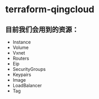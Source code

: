 # terraform-qingcloud


## 目前我们会用到的资源：

+ Instance
+ Volume
+ Vxnet
+ Routers
+ Eip
+ SecurityGroups
+ Keypairs
+ Image
+ LoadBalancer
+ Tag
